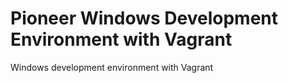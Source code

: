 # Pioneer Windows Development Environment with Vagrant
Windows development environment with Vagrant
